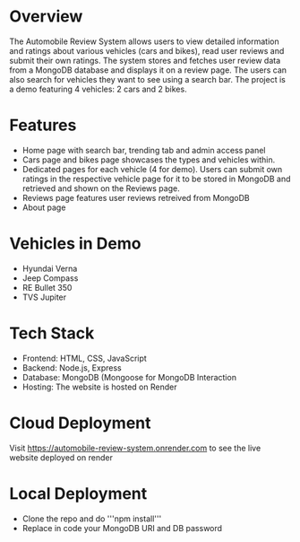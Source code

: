 # Overview
The Automobile Review System allows users to view detailed information and ratings about various vehicles (cars and bikes), read user reviews and submit their own ratings. The system stores and fetches user review data from a MongoDB database and displays
it on a review page. The users can also search for vehicles they want to see using a search bar. The project is a demo featuring 4 vehicles: 2 cars and 2 bikes.

# Features
- Home page with search bar, trending tab and admin access panel
- Cars page and bikes page showcases the types and vehicles within.
- Dedicated pages for each vehicle (4 for demo). Users can submit own ratings in the respective vehicle page for it to be stored in MongoDB and retrieved and shown on the Reviews page.
- Reviews page features user reviews retreived from MongoDB
- About page

# Vehicles in Demo
- Hyundai Verna
- Jeep Compass
- RE Bullet 350
- TVS Jupiter

# Tech Stack
- Frontend: HTML, CSS, JavaScript
- Backend: Node.js, Express
- Database: MongoDB (Mongoose for MongoDB Interaction
- Hosting: The website is hosted on Render

# Cloud Deployment
Visit https://automobile-review-system.onrender.com to see the live website deployed on render

# Local Deployment
- Clone the repo and do '''npm install'''
- Replace in code your MongoDB URI and DB password
